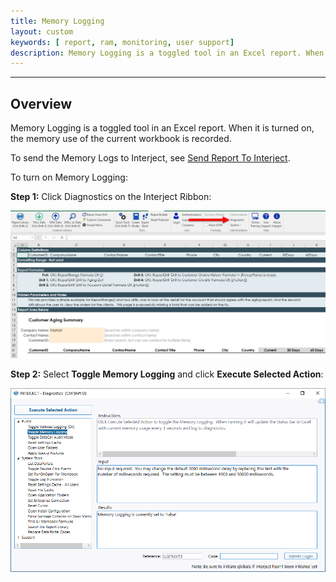 ```yaml
---
title: Memory Logging
layout: custom
keywords: [ report, ram, monitoring, user support]
description: Memory Logging is a toggled tool in an Excel report. When it is turned on, the memory use of the current workbook is recorded. 
---
```

* * *

## Overview 

Memory Logging is a toggled tool in an Excel report. When it is turned on, the memory use of the current workbook is recorded. 

To send the Memory Logs to Interject, see [Send Report To Interject](/wTroubleshoot/Reporting-A-Problem.html#send-report-to-interject).

To turn on Memory Logging: 

**Step 1:** Click Diagnostics on the Interject Ribbon:

![](/images/error-reports/23.jpg)
<br> 

**Step 2:** Select **Toggle Memory Logging** and click **Execute Selected Action**:

![](/images/error-reports/ToggleMemoryLogging.png)
<br> 

